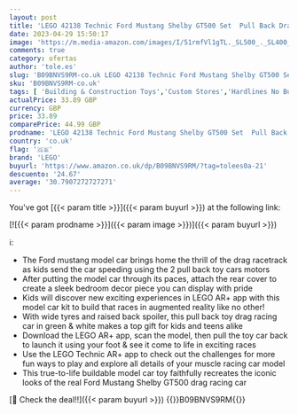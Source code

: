 ```yaml
---
layout: post
title: 'LEGO 42138 Technic Ford Mustang Shelby GT500 Set  Pull Back Drag Toy Race Car Model Building Kit  Gifts for Kids and Teens with AR App Play Feature'
date: 2023-04-29 15:50:17
image: 'https://m.media-amazon.com/images/I/51rmfVl1gTL._SL500_._SL400_.jpg'
comments: true
category: ofertas
author: 'tole.es'
slug: 'B09BNVS9RM-co.uk LEGO 42138 Technic Ford Mustang Shelby GT500 Set Pull...'
sku: 'B09BNVS9RM-co.uk'
tags: [ 'Building & Construction Toys','Custom Stores','Hardlines No Buyable Offer Test Q1 2016 sebasp@','Outlet','Self Service','Special Features Stores','Toy Building Sets','Toys','Toys & Games','Toys Category Page','lego','🇬🇧', ]
actualPrice: 33.89 GBP
currency: GBP
price: 33.89
comparePrice: 44.99 GBP
prodname: 'LEGO 42138 Technic Ford Mustang Shelby GT500 Set  Pull Back Drag Toy Race Car Model Building Kit  Gifts for Kids and Teens with AR App Play Feature'
country: 'co.uk'
flag: '🇬🇧'
brand: 'LEGO'
buyurl: 'https://www.amazon.co.uk/dp/B09BNVS9RM/?tag=tolees0a-21'
descuento: '24.67'
average: '30.7907272727271'
---
```


You've got [{{< param title >}}]({{< param buyurl >}}) at the following link:

[![{{< param prodname >}}]({{< param image >}})]({{< param buyurl >}})

ℹ️:

- The Ford mustang model car brings home the thrill of the drag racetrack as kids send the car speeding using the 2 pull back toy cars motors
- After putting the model car through its paces, attach the rear cover to create a sleek bedroom decor piece you can display with pride
- Kids will discover new exciting experiences in LEGO AR+ app with this model car kit to build that races in augmented reality like no other!
- With wide tyres and raised back spoiler, this pull back toy drag racing car in green & white makes a top gift for kids and teens alike
- Download the LEGO AR+ app, scan the model, then pull the toy car back to launch it using your foot & see it come to life in exciting races
- Use the LEGO Technic AR+ app to check out the challenges for more fun ways to play and explore all details of your muscle racing car model
- This true-to-life buildable model car toy faithfully recreates the iconic looks of the real Ford Mustang Shelby GT500 drag racing car

[🛒 Check the deal!!]({{< param buyurl >}})
{{<world>}}B09BNVS9RM{{</world>}}
